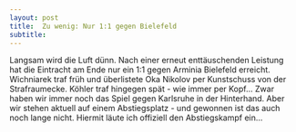 ```yaml
---
layout: post
title:  Zu wenig: Nur 1:1 gegen Bielefeld
subtitle:  
---
```


Langsam wird die Luft dünn. Nach einer erneut enttäuschenden Leistung hat die Eintracht am Ende nur ein 1:1 gegen Arminia Bielefeld erreicht. Wichniarek traf früh und überlistete Oka Nikolov per Kunstschuss von der Strafraumecke. Köhler traf hingegen spät - wie immer per Kopf... Zwar haben wir immer noch das Spiel gegen Karlsruhe in der Hinterhand. Aber wir stehen aktuell auf einem Abstiegsplatz - und gewonnen ist das auch noch lange nicht. Hiermit läute ich offiziell den Abstiegskampf ein...



